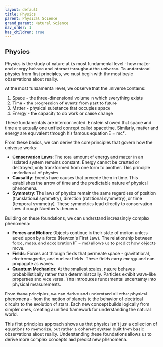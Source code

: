 ```yaml
---
layout: default
title: Physics
parent: Physical Science
grand_parent: Natural Science
nav_order: 1
has_children: true
---
```


## Physics

Physics is the study of nature at its most fundamental level - how matter and energy behave and interact throughout the universe. To understand physics from first principles, we must begin with the most basic observations about reality.

At the most fundamental level, we observe that the universe contains:
1. Space - the three-dimensional volume in which everything exists
2. Time - the progression of events from past to future
3. Matter - physical substance that occupies space
4. Energy - the capacity to do work or cause change

These fundamentals are interconnected. Einstein showed that space and time are actually one unified concept called spacetime. Similarly, matter and energy are equivalent through his famous equation E = mc². 

From these basics, we can derive the core principles that govern how the universe works:
- **Conservation Laws**: The total amount of energy and matter in an isolated system remains constant. Energy cannot be created or destroyed, only transformed from one form to another. This principle underlies all of physics.
- **Causality**: Events have causes that precede them in time. This establishes the arrow of time and the predictable nature of physical phenomena.
- **Symmetry**: The laws of physics remain the same regardless of position (translational symmetry), direction (rotational symmetry), or time (temporal symmetry). These symmetries lead directly to conservation laws through Noether's theorem.

Building on these foundations, we can understand increasingly complex phenomena:
- **Forces and Motion**: Objects continue in their state of motion unless acted upon by a force (Newton's First Law). The relationship between force, mass, and acceleration (F = ma) allows us to predict how objects move.
- **Fields**: Forces act through fields that permeate space - gravitational, electromagnetic, and nuclear fields. These fields carry energy and can propagate as waves.
- **Quantum Mechanics**: At the smallest scales, nature behaves probabilistically rather than deterministically. Particles exhibit wave-like properties and vice versa. This introduces fundamental uncertainty into physical measurements.

From these principles, we can derive and understand all other physical phenomena - from the motion of planets to the behavior of electrical circuits to the evolution of stars. Each new concept builds logically from simpler ones, creating a unified framework for understanding the natural world.

This first principles approach shows us that physics isn't just a collection of equations to memorize, but rather a coherent system built from basic observations about reality. Understanding these foundations allows us to derive more complex concepts and predict new phenomena.
